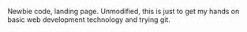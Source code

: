 Newbie code, landing page. Unmodified, this is just to get my hands on basic web development technology and trying git.
